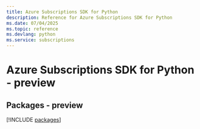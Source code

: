 ```yaml
---
title: Azure Subscriptions SDK for Python
description: Reference for Azure Subscriptions SDK for Python
ms.date: 07/04/2025
ms.topic: reference
ms.devlang: python
ms.service: subscriptions
---
```

# Azure Subscriptions SDK for Python - preview
## Packages - preview
[!INCLUDE [packages](subscriptions-index.md)]
